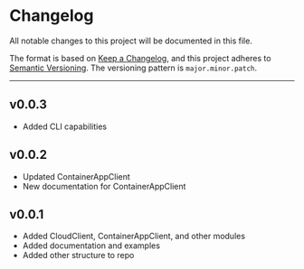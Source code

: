 # Changelog

All notable changes to this project will be documented in this file.

The format is based on [Keep a Changelog](https://keepachangelog.com/en/1.1.0/),
and this project adheres to [Semantic Versioning](https://semver.org/).
The versioning pattern is `major.minor.patch`.

---
## v0.0.3
- Added CLI capabilities

## v0.0.2

- Updated ContainerAppClient
- New documentation for ContainerAppClient

## v0.0.1

- Added CloudClient, ContainerAppClient, and other modules
- Added documentation and examples
- Added other structure to repo
